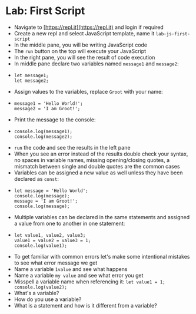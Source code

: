 # Lab: First Script

* Navigate to [https://repl.it](https://repl.it) and login if required
* Create a new repl and select JavaScript template, name it `lab-js-first-script`
* In the middle pane, you will be writing JavaScript code
* The `run` button on the top will execute your JavaScript
* In the right pane, you will see the result of code execution
* In middle pane declare two variables named `message1` and `message2`:
* ```
  let message1;
  let message2;
  ```
* Assign values to the variables, replace `Groot` with your name:
* ```
  message1 = 'Hello World!';
  message2 = 'I am Groot!';
  ```
* Print the message to the console:
* ```
  console.log(message1);
  console.log(message2);
  ```
* `run` the code and see the results in the left pane
* When you see an error instead of the results double check your syntax, no spaces in variable names, missing opening/closing quotes, a mismatch between single and double quotes are the common cases
* Variables can be assigned a new value as well unless they have been declared as `const`:
* ```
  let message = 'Hello World';
  console.log(message);
  message = 'I am Groot!';
  console.log(message);
  ```
* Multiple variables can be declared in the same statements and assigned a value from one to another in one statement:
* ```
  let value1, value2, value3;
  value1 = value2 = value3 = 1;
  console.log(value1);
  ```
* To get familiar with common errors let's make some intentional mistakes to see what error message we get
* Name a variable `1value` and see what happens
* Name a variable `my value` and see what error you get
* Misspell a variable name when referencing it: `let value1 = 1; console.log(value2);`
* What's a variable?
* How do you use a variable?
* What is a statement and how is it different from a variable?



